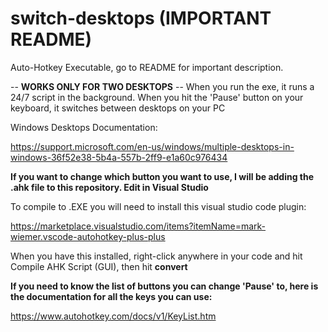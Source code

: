 # switch-desktops (IMPORTANT README)
Auto-Hotkey Executable, go to README for important description.


-- **WORKS ONLY FOR TWO DESKTOPS** --
When you run the exe, it runs a 24/7 script in the background.
When you hit the 'Pause' button on your keyboard, it switches between desktops on your PC

Windows Desktops Documentation:

https://support.microsoft.com/en-us/windows/multiple-desktops-in-windows-36f52e38-5b4a-557b-2ff9-e1a60c976434

**If you want to change which button you want to use, I will be adding the .ahk file to this repository. Edit in Visual Studio**

To compile to .EXE you will need to install this visual studio code plugin:

https://marketplace.visualstudio.com/items?itemName=mark-wiemer.vscode-autohotkey-plus-plus

When you have this installed, right-click anywhere in your code and hit Compile AHK Script (GUI), then hit **convert**

**If you need to know the list of buttons you can change 'Pause' to, here is the documentation for all the keys you can use:**

https://www.autohotkey.com/docs/v1/KeyList.htm

